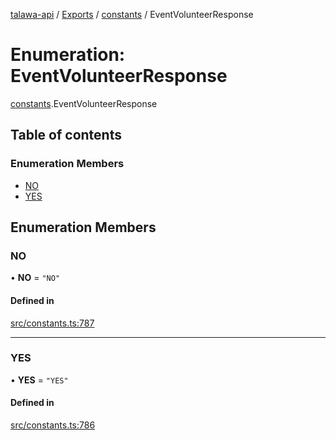 [talawa-api](../README.md) / [Exports](../modules.md) / [constants](../modules/constants.md) / EventVolunteerResponse

# Enumeration: EventVolunteerResponse

[constants](../modules/constants.md).EventVolunteerResponse

## Table of contents

### Enumeration Members

- [NO](constants.EventVolunteerResponse.md#no)
- [YES](constants.EventVolunteerResponse.md#yes)

## Enumeration Members

### NO

• **NO** = ``"NO"``

#### Defined in

[src/constants.ts:787](https://github.com/PalisadoesFoundation/talawa-api/blob/9fa6a1c/src/constants.ts#L787)

___

### YES

• **YES** = ``"YES"``

#### Defined in

[src/constants.ts:786](https://github.com/PalisadoesFoundation/talawa-api/blob/9fa6a1c/src/constants.ts#L786)
